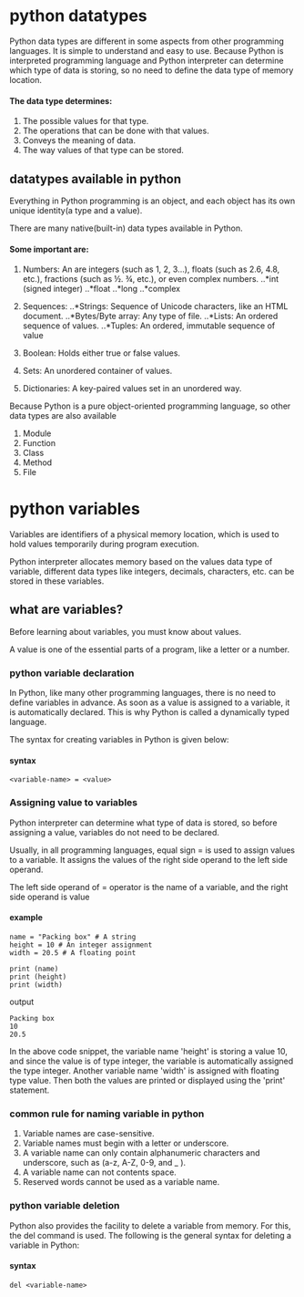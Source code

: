 # python datatypes

Python data types are different in some aspects from other programming languages. It is simple to understand and easy to use. Because Python is interpreted programming language and Python interpreter can determine which type of data is storing, so no need to define the data type of memory location.


#### The data type determines:
1. The possible values for that type.
2. The operations that can be done with that values.
3. Conveys the meaning of data.
4. The way values of that type can be stored.


## datatypes available in python

Everything in Python programming is an object, and each object has its own unique identity(a type and a value).

There are many native(built-in) data types available in Python.


#### Some important are:

1. Numbers: An are integers (such as 1, 2, 3…), floats (such as 2.6, 4.8, etc.), fractions (such as ½. ¾, etc.), or even complex numbers.
  ..*int (signed integer)
  ..*float
  ..*long
  ..*complex

  2. Sequences:
      ..*Strings: Sequence of Unicode characters, like an HTML document.
      ..*Bytes/Byte array: Any type of file.
      ..*Lists: An ordered sequence of values.
      ..*Tuples: An ordered, immutable sequence of value
  3.  Boolean: Holds either true or false values.
  4.  Sets: An unordered container of values.
  5.  Dictionaries: A key-paired values set in an unordered way.

Because Python is a pure object-oriented programming language,  so other data types are also available


1. Module
2. Function
3. Class
4. Method
5. File


# python variables

Variables are identifiers of a physical memory location, which is used to hold values temporarily during program execution.

Python interpreter allocates memory based on the values data type of variable, different data types like integers, decimals, characters, etc. can be stored in these variables.

## what are variables?

Before learning about variables, you must know about values.

A value is one of the essential parts of a program, like a letter or a number.


### python variable declaration

In Python, like many other programming languages, there is no need to define variables in advance. As soon as a value is assigned to a variable, it is automatically declared. This is why Python is called a dynamically typed language.

The syntax for creating variables in Python is given below:

#### syntax

```
<variable-name> = <value>

```

### Assigning value to variables

Python interpreter can determine what type of data is stored, so before assigning a value, variables do not need to be declared.

Usually, in all programming languages, equal sign = is used to assign values to a variable. It assigns the values of the right side operand to the left side operand.

The left side operand of = operator is the name of a variable, and the right side operand is value


#### example

```
name = "Packing box" # A string
height = 10 # An integer assignment
width = 20.5 # A floating point

print (name)
print (height)
print (width)

```
output

```
Packing box
10
20.5

```

In the above code snippet, the variable name 'height' is storing a value 10, and since the value is of type integer, the variable is automatically assigned the type integer.
Another variable name 'width' is assigned with floating type value. Then both the values are printed or displayed using the 'print' statement.

### common rule for naming variable in python

1. Variable names are case-sensitive.
2. Variable names must begin with a letter or underscore.
3. A variable name can only contain alphanumeric characters and underscore, such as (a-z, A-Z, 0-9, and _ ).
4. A variable name can not contents space.
5. Reserved words cannot be used as a variable name.


### python variable deletion

Python also provides the facility to delete a variable from memory. For this, the del command is used. The following is the general syntax for deleting a variable in Python:


#### syntax

```
del <variable-name>

```
